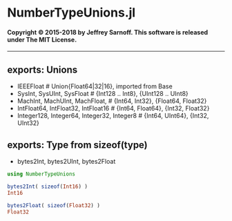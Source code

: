 # NumberTypeUnions.jl


#### Copyright © 2015-2018 by Jeffrey Sarnoff. This software is released under The MIT License.


----


## exports: Unions

- IEEEFloat                                   # Union{Float64|32|16}, imported from Base
- SysInt, SysUInt, SysFloat                   # {Int128 .. Int8}, {UInt128 .. UInt8}  
- MachInt, MachUInt, MachFloat,               # {Int64, Int32},   {Float64, Float32}
- IntFloat64, IntFloat32, IntFloat16          # {Int64, Float64}, {Int32, Float32}
- Integer128, Integer64, Integer32, Integer8  # {Int64, UInt64},  {Int32, UInt32}

## exports: Type from sizeof(type)

- bytes2Int, bytes2UInt, bytes2Float

```julia
using NumberTypeUnions

bytes2Int( sizeof(Int16) )
Int16

bytes2Float( sizeof(Float32) )
Float32
```
